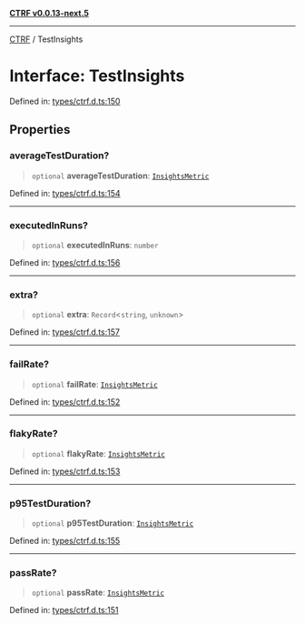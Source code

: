[**CTRF v0.0.13-next.5**](../README.md)

***

[CTRF](../README.md) / TestInsights

# Interface: TestInsights

Defined in: [types/ctrf.d.ts:150](https://github.com/ctrf-io/ctrf-core-js/blob/main/types/ctrf.d.ts#L150)

## Properties

### averageTestDuration?

> `optional` **averageTestDuration**: [`InsightsMetric`](InsightsMetric.md)

Defined in: [types/ctrf.d.ts:154](https://github.com/ctrf-io/ctrf-core-js/blob/main/types/ctrf.d.ts#L154)

***

### executedInRuns?

> `optional` **executedInRuns**: `number`

Defined in: [types/ctrf.d.ts:156](https://github.com/ctrf-io/ctrf-core-js/blob/main/types/ctrf.d.ts#L156)

***

### extra?

> `optional` **extra**: `Record`\<`string`, `unknown`\>

Defined in: [types/ctrf.d.ts:157](https://github.com/ctrf-io/ctrf-core-js/blob/main/types/ctrf.d.ts#L157)

***

### failRate?

> `optional` **failRate**: [`InsightsMetric`](InsightsMetric.md)

Defined in: [types/ctrf.d.ts:152](https://github.com/ctrf-io/ctrf-core-js/blob/main/types/ctrf.d.ts#L152)

***

### flakyRate?

> `optional` **flakyRate**: [`InsightsMetric`](InsightsMetric.md)

Defined in: [types/ctrf.d.ts:153](https://github.com/ctrf-io/ctrf-core-js/blob/main/types/ctrf.d.ts#L153)

***

### p95TestDuration?

> `optional` **p95TestDuration**: [`InsightsMetric`](InsightsMetric.md)

Defined in: [types/ctrf.d.ts:155](https://github.com/ctrf-io/ctrf-core-js/blob/main/types/ctrf.d.ts#L155)

***

### passRate?

> `optional` **passRate**: [`InsightsMetric`](InsightsMetric.md)

Defined in: [types/ctrf.d.ts:151](https://github.com/ctrf-io/ctrf-core-js/blob/main/types/ctrf.d.ts#L151)
